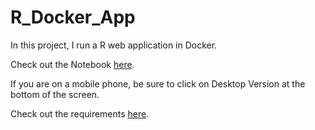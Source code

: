 # R_Docker_App
In this project, I run a R web application in Docker.

Check out the Notebook [here](https://github.com/mwtichen/R_Docker_App/blob/master/Docker_R.ipynb).

If you are on a mobile phone, be sure to click on Desktop Version at the bottom of the screen.

Check out the requirements [here](https://github.com/mwtichen/R_Docker_App/blob/master/requirements.txt).
